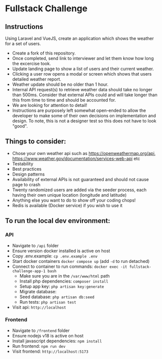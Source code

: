# Fullstack Challenge

## Instructions
Using Laravel and VueJS, create an application which shows the weather for a set of users.
- Create a fork of this repository. 
- Once completed, send link to interviewer and let them know how long the excercise took. 
- Update landing page to show a list of users and their current weather.
- Clicking a user row opens a modal or screen which shows that users detailed weather report.
- Weather update should be no older than 1 hour.
- Internal API request(s) to retrieve weather data should take no longer than 500ms. Consider that external APIs could and will take longer than this from time to time and should be accounted for. 
- We are looking for attention to detail!
- Instructions are purposely left somewhat open-ended to allow the developer to make some of their own decisions on implementation and design. To note, this is not a designer test so this does not have to look "good".  

## Things to consider:
- Chose your own weather api such as https://openweathermap.org/api, https://www.weather.gov/documentation/services-web-api etc
- Testability
- Best practices
- Design patterns
- Availability of external APIs is not guaranteed and should not cause page to crash
- Twenty randomized users are added via the seeder process, each having their own unique location (longitude and latitude)
- Anything else you want to do to show off your coding chops!
- Redis is available (Docker service) if you wish to use it

## To run the local dev environment:

### API
- Navigate to `/api` folder
- Ensure version docker installed is active on host
- Copy .env.example: `cp .env.example .env`
- Start docker containers `docker compose up` (add `-d` to run detached)
- Connect to container to run commands: `docker exec -it fullstack-challenge-app-1 bash`
  - Make sure you are in the `/var/www/html` path
  - Install php dependencies: `composer install`
  - Setup app key: `php artisan key:generate`
  - Migrate database: `   ` 
  - Seed database: `php artisan db:seed`
  - Run tests: `php artisan test`
- Visit api: `http://localhost`

### Frontend
- Navigate to `/frontend` folder
- Ensure nodejs v18 is active on host
- Install javascript dependencies: `npm install`
- Run frontend: `npm run dev`
- Visit frontend: `http://localhost:5173`
